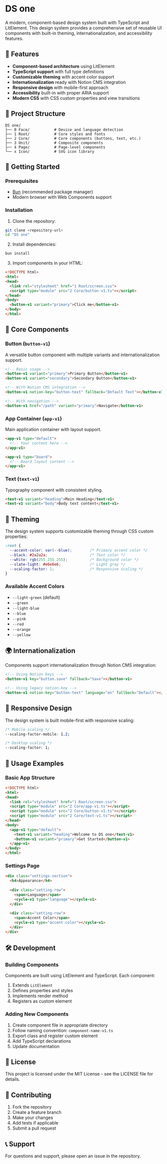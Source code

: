 # DS one

A modern, component-based design system built with TypeScript and LitElement. This design system provides a comprehensive set of reusable UI components with built-in theming, internationalization, and accessibility features.

## 🎨 Features

- **Component-based architecture** using LitElement
- **TypeScript support** with full type definitions
- **Customizable theming** with accent color support
- **Internationalization** ready with Notion CMS integration
- **Responsive design** with mobile-first approach
- **Accessibility** built-in with proper ARIA support
- **Modern CSS** with CSS custom properties and view transitions

## 📁 Project Structure

```
DS one/
├── 0 Face/           # Device and language detection
├── 1 Root/           # Core styles and fonts
├── 2 Core/           # Core components (buttons, text, etc.)
├── 3 Unit/           # Composite components
├── 4 Page/           # Page-level components
└── x Icon/           # SVG icon library
```

## 🚀 Getting Started

### Prerequisites

- [Bun](https://bun.sh/) (recommended package manager)
- Modern browser with Web Components support

### Installation

1. Clone the repository:
```bash
git clone <repository-url>
cd "DS one"
```

2. Install dependencies:
```bash
bun install
```

3. Import components in your HTML:
```html
<!DOCTYPE html>
<html>
<head>
  <link rel="stylesheet" href="1 Root/screen.css">
  <script type="module" src="2 Core/button-v1.ts"></script>
</head>
<body>
  <button-v1 variant="primary">Click me</button-v1>
</body>
</html>
```

## 🧩 Core Components

### Button (`button-v1`)
A versatile button component with multiple variants and internationalization support.

```html
<!-- Basic usage -->
<button-v1 variant="primary">Primary Button</button-v1>
<button-v1 variant="secondary">Secondary Button</button-v1>

<!-- With Notion CMS integration -->
<button-v1 notion-key="button-text" fallback="Default Text"></button-v1>

<!-- With navigation -->
<button-v1 href="/path" variant="primary">Navigate</button-v1>
```

### App Container (`app-v1`)
Main application container with layout support.

```html
<app-v1 type="default">
  <!-- Your content here -->
</app-v1>

<app-v1 type="board">
  <!-- Board layout content -->
</app-v1>
```

### Text (`text-v1`)
Typography component with consistent styling.

```html
<text-v1 variant="heading">Main Heading</text-v1>
<text-v1 variant="body">Body text content</text-v1>
```

## 🎨 Theming

The design system supports customizable theming through CSS custom properties:

```css
:root {
  --accent-color: var(--blue);        /* Primary accent color */
  --black: #2a2a2a;                   /* Text color */
  --white: rgb(255 255 255);          /* Background color */
  --slate-light: #e6e6e6;             /* Light gray */
  --scaling-factor: 1;                /* Responsive scaling */
}
```

### Available Accent Colors

- `--light-green` (default)
- `--green`
- `--light-blue`
- `--blue`
- `--pink`
- `--red`
- `--orange`
- `--yellow`

## 🌍 Internationalization

Components support internationalization through Notion CMS integration:

```html
<!-- Using Notion keys -->
<button-v1 key="button.save" fallback="Save"></button-v1>

<!-- Using legacy notion-key -->
<button-v1 notion-key="button-text" language="en" fallback="Default"></button-v1>
```

## 📱 Responsive Design

The design system is built mobile-first with responsive scaling:

```css
/* Mobile scaling */
--scaling-factor-mobile: 1.2;

/* Desktop scaling */
--scaling-factor: 1;
```

## 🎯 Usage Examples

### Basic App Structure
```html
<!DOCTYPE html>
<html>
<head>
  <link rel="stylesheet" href="1 Root/screen.css">
  <script type="module" src="2 Core/app-v1.ts"></script>
  <script type="module" src="2 Core/button-v1.ts"></script>
  <script type="module" src="2 Core/text-v1.ts"></script>
</head>
<body>
  <app-v1 type="default">
    <text-v1 variant="heading">Welcome to DS one</text-v1>
    <button-v1 variant="primary">Get Started</button-v1>
  </app-v1>
</body>
</html>
```

### Settings Page
```html
<div class="settings-section">
  <h4>Appearance</h4>
  
  <div class="setting-row">
    <span>Language</span>
    <cycle-v1 type="language"></cycle-v1>
  </div>
  
  <div class="setting-row">
    <span>Accent Color</span>
    <cycle-v1 type="accent-color"></cycle-v1>
  </div>
</div>
```

## 🛠 Development

### Building Components

Components are built using LitElement and TypeScript. Each component:

1. Extends `LitElement`
2. Defines properties and styles
3. Implements render method
4. Registers as custom element

### Adding New Components

1. Create component file in appropriate directory
2. Follow naming convention: `component-name-v1.ts`
3. Export class and register custom element
4. Add TypeScript declarations
5. Update documentation

## 📄 License

This project is licensed under the MIT License - see the LICENSE file for details.

## 🤝 Contributing

1. Fork the repository
2. Create a feature branch
3. Make your changes
4. Add tests if applicable
5. Submit a pull request

## 📞 Support

For questions and support, please open an issue in the repository.
